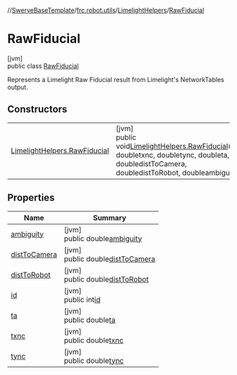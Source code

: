 //[SwerveBaseTemplate](../../../../index.md)/[frc.robot.utils](../../index.md)/[LimelightHelpers](../index.md)/[RawFiducial](index.md)

# RawFiducial

[jvm]\
public class [RawFiducial](index.md)

Represents a Limelight Raw Fiducial result from Limelight's NetworkTables output.

## Constructors

| | |
|---|---|
| [LimelightHelpers.RawFiducial](-limelight-helpers.-raw-fiducial.md) | [jvm]<br>public void[LimelightHelpers.RawFiducial](-limelight-helpers.-raw-fiducial.md)(intid, doubletxnc, doubletync, doubleta, doubledistToCamera, doubledistToRobot, doubleambiguity) |

## Properties

| Name | Summary |
|---|---|
| [ambiguity](index.md#-1465144733%2FProperties%2F-1216412040) | [jvm]<br>public double[ambiguity](index.md#-1465144733%2FProperties%2F-1216412040) |
| [distToCamera](index.md#955142884%2FProperties%2F-1216412040) | [jvm]<br>public double[distToCamera](index.md#955142884%2FProperties%2F-1216412040) |
| [distToRobot](index.md#322719847%2FProperties%2F-1216412040) | [jvm]<br>public double[distToRobot](index.md#322719847%2FProperties%2F-1216412040) |
| [id](index.md#-189811473%2FProperties%2F-1216412040) | [jvm]<br>public int[id](index.md#-189811473%2FProperties%2F-1216412040) |
| [ta](index.md#1704948701%2FProperties%2F-1216412040) | [jvm]<br>public double[ta](index.md#1704948701%2FProperties%2F-1216412040) |
| [txnc](index.md#-1919685295%2FProperties%2F-1216412040) | [jvm]<br>public double[txnc](index.md#-1919685295%2FProperties%2F-1216412040) |
| [tync](index.md#2120545456%2FProperties%2F-1216412040) | [jvm]<br>public double[tync](index.md#2120545456%2FProperties%2F-1216412040) |
